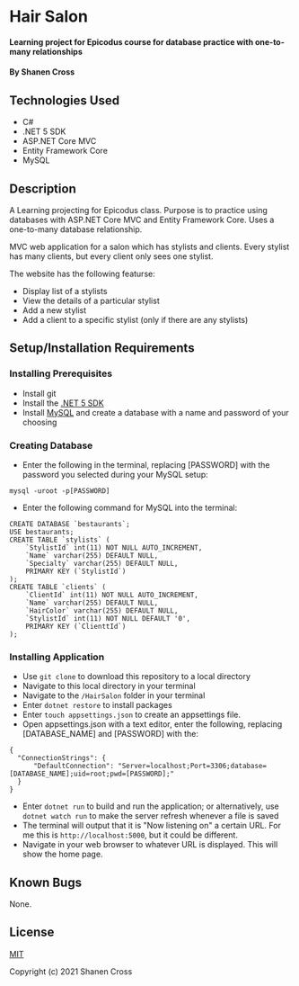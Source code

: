 # Hair Salon

#### Learning project for Epicodus course for database practice with one-to-many relationships

#### By Shanen Cross

## Technologies Used

* C#
* .NET 5 SDK
* ASP.NET Core MVC
* Entity Framework Core
* MySQL

## Description

A Learning projecting for Epicodus class. Purpose is to practice using databases with ASP.NET Core MVC and Entity Framework Core. Uses a one-to-many database relationship.

MVC web application for a salon which has stylists and clients. Every stylist has many clients, but every client only sees one stylist.

The website has the following featurse:
* Display list of a stylists
* View the details of a particular stylist
* Add a new stylist
* Add a client to a specific stylist (only if there are any stylists)

## Setup/Installation Requirements

### Installing Prerequisites
* Install git
* Install the [.NET 5 SDK](https://dotnet.microsoft.com/download/dotnet/5.0)
* Install [MySQL](https://dev.mysql.com/downloads/mysql/) and create a database with a name and password of your choosing

### Creating Database
* Enter the following in the terminal, replacing \[PASSWORD\] with the password you selected during your MySQL setup: 
```
mysql -uroot -p[PASSWORD]
```
* Enter the following command for MySQL into the terminal:

```
CREATE DATABASE `bestaurants`;
USE bestaurants;
CREATE TABLE `stylists` (
    `StylistId` int(11) NOT NULL AUTO_INCREMENT,
    `Name` varchar(255) DEFAULT NULL,
    `Specialty` varchar(255) DEFAULT NULL,
    PRIMARY KEY (`StylistId`)
);
CREATE TABLE `clients` (
    `ClientId` int(11) NOT NULL AUTO_INCREMENT,
    `Name` varchar(255) DEFAULT NULL,
    `HairColor` varchar(255) DEFAULT NULL,
    `StylistId` int(11) NOT NULL DEFAULT '0',
    PRIMARY KEY (`ClienttId`)
);
```

### Installing Application
* Use ```git clone``` to download this repository to a local directory
* Navigate to this local directory in your terminal
* Navigate to the ```/HairSalon``` folder in your terminal
* Enter ```dotnet restore``` to install packages
* Enter ```touch appsettings.json``` to create an appsettings file.
* Open appsettings.json with a text editor, enter the following, replacing \[DATABASE_NAME\] and \[PASSWORD\] with the:
```
{
  "ConnectionStrings": {
      "DefaultConnection": "Server=localhost;Port=3306;database=[DATABASE_NAME];uid=root;pwd=[PASSWORD];"
  }
}
```
* Enter ```dotnet run``` to build and run the application; or alternatively, use ```dotnet watch run``` to make the server refresh whenever a file is saved
* The terminal will output that it is "Now listening on" a certain URL. For me this is ```http://localhost:5000```, but it could be different.
* Navigate in your web browser to whatever URL is displayed. This will show the home page.

## Known Bugs

None.

## License

[MIT](LICENSE)

Copyright (c) 2021 Shanen Cross
